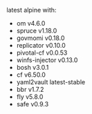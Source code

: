 
latest alpine with:

  * om v4.6.0
  * spruce v1.18.0
  * govmomi v0.18.0
  * replicator v0.10.0
  * pivotal-cf v0.0.53
  * winfs-injector v0.13.0
  * bosh v3.0.1
  * cf v6.50.0
  * yaml2vault latest-stable
  * bbr v1.7.2
  * fly v5.8.0
  * safe v0.9.3
